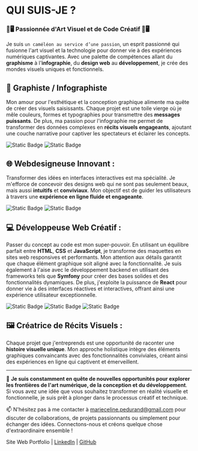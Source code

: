 
# QUI SUIS-JE ?

### 🎨🖥️ Passionnée d'Art Visuel et de Code Créatif 🎨🖥️
Je suis `un caméléon au service d’une passion`, un esprit passionné qui fusionne l'art visuel et la technologie pour donner vie à des expériences numériques captivantes. Avec une palette de compétences allant du **graphisme** à l'**infographie**, du **design web** au **développement**, je crée des mondes visuels uniques et fonctionnels.


## 🎨 Graphiste / Infographiste
Mon amour pour l'esthétique et la conception graphique alimente ma quête de créer des visuels saisissants. Chaque projet est une toile vierge où je mêle couleurs, formes et typographies pour transmettre des **messages puissants**. De plus, ma passion pour l'infographie me permet de transformer des données complexes en **récits visuels engageants**, ajoutant une couche narrative pour captiver les spectateurs et éclairer les concepts.

![Static Badge](https://img.shields.io/badge/Adobe-Creative-red) ![Static Badge](https://img.shields.io/badge/Affinity-Designer-blue)

## 🌐 Webdesigneuse Innovant :
Transformer des idées en interfaces interactives est ma spécialité. Je m'efforce de concevoir des designs web qui ne sont pas seulement beaux, mais aussi **intuitifs** et **conviviaux**. Mon objectif est de guider les utilisateurs à travers une **expérience en ligne fluide et engageante**.

![Static Badge](https://img.shields.io/badge/Adobe-XD-pink) ![Static Badge](https://img.shields.io/badge/Application-Figma-green)

## 💻 Développeuse Web Créatif :
Passer du concept au code est mon super-pouvoir. En utilisant un équilibre parfait entre **HTML**, **CSS** et **JavaScript**, je transforme des maquettes en sites web responsives et performants. Mon attention aux détails garantit que chaque élément graphique soit aligné avec la fonctionnalité.
Je suis également à l'aise avec le développement backend en utilisant des frameworks tels que **Symfony** pour créer des bases solides et des fonctionnalités dynamiques. De plus, j'exploite la puissance de **React** pour donner vie à des interfaces réactives et interactives, offrant ainsi une expérience utilisateur exceptionnelle.

![Static Badge](https://img.shields.io/badge/WordPress-Elementor-pink) ![Static Badge](https://img.shields.io/badge/Framework-Symfony-black) ![Static Badge](https://img.shields.io/badge/Library-React-blue)

## 🖼️ Créatrice de Récits Visuels :
Chaque projet que j'entreprends est une opportunité de raconter une **histoire visuelle unique**. Mon approche holistique intègre des éléments graphiques convaincants avec des fonctionnalités conviviales, créant ainsi des expériences en ligne qui captivent et émerveillent.
***
🚀 **Je suis constamment en quête de nouvelles opportunités pour explorer les frontières de l'art numérique, de la conception et du développement**. Si vous avez une idée que vous souhaitez transformer en réalité visuelle et fonctionnelle, je suis prêt à plonger dans le processus créatif et technique.

📫 N'hésitez pas à me contacter à marieceline.pedurand@gmail.com pour discuter de collaborations, de projets passionnants ou simplement pour échanger des idées. Connectons-nous et créons quelque chose d'extraordinaire ensemble !


Site Web Portfolio | [LinkedIn](https://www.linkedin.com/in/marie-céline-pedurand-b17b09162/) | [GitHub](https://github.com/cestmoiqui)
